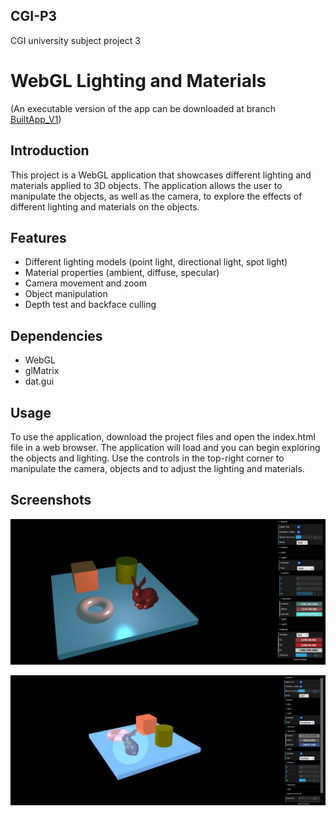 ## CGI-P3
CGI university subject project 3
# WebGL Lighting and Materials
(An executable version of the app can be downloaded at branch [BuiltApp_V1](https://github.com/FranciscoJRFreitas/CGI-P3/tree/BuiltApp_V1))
## Introduction
  This project is a WebGL application that showcases different lighting and materials applied to 3D objects. The application allows the user to manipulate the objects, as well as the camera, to explore the effects of different lighting and materials on the objects.

## Features
- Different lighting models (point light, directional light, spot light)
- Material properties (ambient, diffuse, specular)
- Camera movement and zoom
- Object manipulation
- Depth test and backface culling

## Dependencies
- WebGL
- glMatrix
- dat.gui

## Usage
  To use the application, download the project files and open the index.html file in a web browser. The application will load and you can begin exploring the objects and lighting. Use the controls in the top-right corner to manipulate the camera, objects and to adjust the lighting and materials.

## Screenshots

![Sample image](images/P3.png)

![Sample image](images/P3-2.png)
